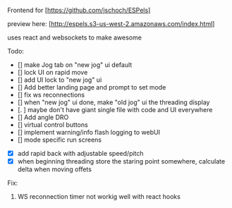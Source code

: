 Frontend for [https://github.com/jschoch/ESPels]

preview here: [http://espels.s3-us-west-2.amazonaws.com/index.html]

uses react and websockets to make awesome

Todo:

 - [] make Jog tab on "new jog" ui default
 - [] lock UI on rapid move
 - [] add UI lock to "new jog" ui
 - [] Add better landing page and prompt to set mode
 - [] fix ws reconnections
 - [] when "new jog" ui done, make "old jog" ui the threading display
 - [. ] maybe don't have giant single file with code and UI everywhere
 - [] Add angle DRO
 - [] virtual control buttons
 - [] implement warning/info flash logging to webUI
 - [] mode specific run screens
 - [x] add rapid back with adjustable speed/pitch 
 - [x] when beginning threading store the staring point somewhere, calculate delta when moving offets

Fix: 

1. WS reconnection timer not workig well with react hooks
